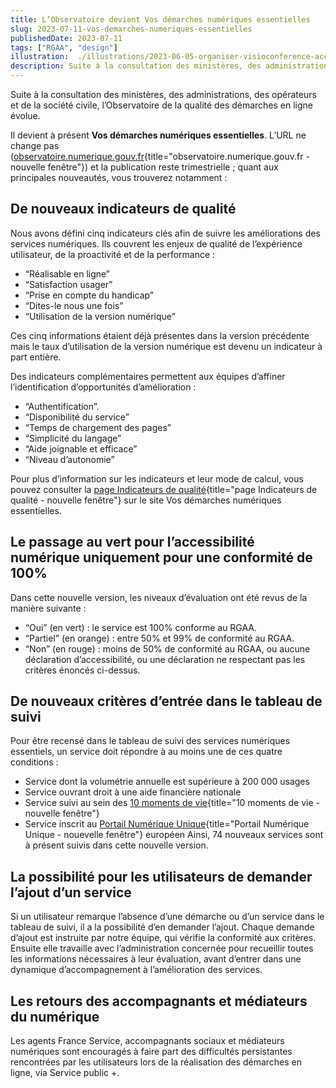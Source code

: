 ```yaml
---
title: L’Observatoire devient Vos démarches numériques essentielles
slug: 2023-07-11-vos-demarches-numeriques-essentielles
publishedDate: 2023-07-11
tags: ["RGAA", "design"]
illustration:  ./illustrations/2023-06-05-organiser-visioconference-accessible.png
description: Suite à la consultation des ministères, des administrations, des opérateurs et de la société civile, l’Observatoire de la qualité des démarches en ligne évolue.
---
```


<p class="fr-text--lead">Suite à la consultation des ministères, des administrations, des opérateurs et de la société civile, l’Observatoire de la qualité des démarches en ligne évolue.</p>

Il devient à présent **Vos démarches numériques essentielles**. L’URL ne change pas ([observatoire.numerique.gouv.fr](https://observatoire.numerique.gouv.fr){title="observatoire.numerique.gouv.fr - nouvelle fenêtre"}) et la publication reste trimestrielle ; quant aux principales nouveautés, vous trouverez notamment : 

## De nouveaux indicateurs de qualité

Nous avons défini cinq indicateurs clés afin de suivre les améliorations des services numériques. Ils couvrent les enjeux de qualité de l’expérience utilisateur, de la proactivité et de la performance :  
* “Réalisable en ligne”
* “Satisfaction usager” 
* “Prise en compte du handicap”
* “Dites-le nous une fois”
* “Utilisation de la version numérique”

Ces cinq informations étaient déjà présentes dans la version précédente mais le taux d’utilisation de la version numérique est devenu un indicateur à part entière.

Des indicateurs complémentaires permettent aux équipes d’affiner l’identification d’opportunités d’amélioration :  
* “Authentification”.
* “Disponibilité du service”
* “Temps de chargement des pages”
* “Simplicité du langage”
* “Aide joignable et efficace”
* “Niveau d’autonomie”
 
Pour plus d’information sur les indicateurs et leur mode de calcul, vous pouvez consulter la [page Indicateurs de qualité](https://observatoire.numerique.gouv.fr/Aide/Observatoire?tab=indicators){title="page Indicateurs de qualité - nouvelle fenêtre"} sur le site Vos démarches numériques essentielles.

## Le passage au vert pour l’accessibilité numérique uniquement pour une conformité de 100%

Dans cette nouvelle version, les niveaux d’évaluation ont été revus de la manière suivante : 
* “Oui” (en vert) : le service est 100% conforme au RGAA.
* “Partiel” (en orange) : entre 50% et 99% de conformité au RGAA.
* “Non” (en rouge) : moins de 50% de conformité au RGAA, ou aucune déclaration d’accessibilité, ou une déclaration ne respectant pas les critères énoncés ci-dessus.

## De nouveaux critères d’entrée dans le tableau de suivi

Pour être recensé dans le tableau de suivi des services numériques essentiels, un service doit répondre à au moins une de ces quatre conditions : 
* Service dont la volumétrie annuelle est supérieure à 200 000 usages
* Service ouvrant droit à une aide financière nationale 
* Service suivi au sein des [10 moments de vie](https://www.modernisation.gouv.fr/presse/7e-comite-interministeriel-de-la-transformation-publique-citp-des-services-publics-au-rendez){title="10 moments de vie - nouvelle fenêtre"}
* Service inscrit au [Portail Numérique Unique](https://eur-lex.europa.eu/legal-content/FR/TXT/HTML/?uri=CELEX:32018R1724){title="Portail Numérique Unique - nouevelle fenêtre"} européen
Ainsi, 74 nouveaux services sont à présent suivis dans cette nouvelle version.

## La possibilité pour les utilisateurs de demander l’ajout d’un service

Si un utilisateur remarque l’absence d’une démarche ou d’un service dans le tableau de suivi, il a la possibilité d’en demander l’ajout. Chaque demande d’ajout est instruite par notre équipe, qui vérifie la conformité aux critères. Ensuite elle travaille avec l’administration concernée pour recueillir toutes les informations nécessaires à leur évaluation, avant d’entrer dans une dynamique d’accompagnement à l’amélioration des services.

## Les retours des accompagnants et médiateurs du numérique

Les agents France Service, accompagnants sociaux et médiateurs numériques sont encouragés à faire part des difficultés persistantes rencontrées par les utilisateurs lors de la réalisation des démarches en ligne, via Service public +.

